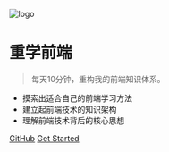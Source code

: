 ![logo](/media/Gakki-s.jpg)

# 重学前端

> 每天10分钟，重构我的前端知识体系。

* 摸索出适合自己的前端学习方法
* 建立起前端技术的知识架构
* 理解前端技术背后的核心思想

[GitHub](https://github.com/Mrlhz/web)
[Get Started](/README)
